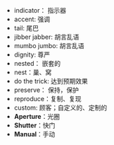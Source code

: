 - indicator： 指示器
- accent: 强调
- tail: 尾巴
- jibber jabber: 胡言乱语
- mumbo jumbo: 胡言乱语
- dignity: 尊严
- nested： 嵌套的
- nest：巢、窝
- do the trick: 达到预期效果
- preserve： 保持，保护
- reproduce：复制、复现
- custom: 顾客；自定义的、定制的
- **Aperture**：光圈
- **Shutter**：快门
- **Manual**：手动